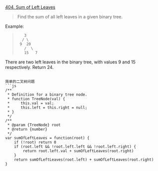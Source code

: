 [404. Sum of Left Leaves](https://leetcode.com/problems/sum-of-left-leaves/)

>Find the sum of all left leaves in a given binary tree.
>
Example:
>```
>    3
>   / \
>  9  20
>    /  \
>    15   7
>
There are two left leaves in the binary tree, with values 9 and 15 respectively. Return 24.
```

简单的二叉树问题
```js
/**
 * Definition for a binary tree node.
 * function TreeNode(val) {
 *     this.val = val;
 *     this.left = this.right = null;
 * }
 */
/**
 * @param {TreeNode} root
 * @return {number}
 */
var sumOfLeftLeaves = function(root) {
    if (!root) return 0
    if (root.left && !root.left.left && !root.left.right) {
        return root.left.val + sumOfLeftLeaves(root.right)
    }
    return sumOfLeftLeaves(root.left) + sumOfLeftLeaves(root.right)
}
```